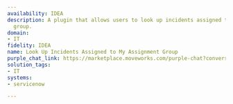 ```yaml
---
availability: IDEA
description: A plugin that allows users to look up incidents assigned to their assignment
  group.
domain:
- IT
fidelity: IDEA
name: Look Up Incidents Assigned to My Assignment Group
purple_chat_link: https://marketplace.moveworks.com/purple-chat?conversation=%7B%22messages%22%3A%5B%7B%22parts%22%3A%5B%7B%22richText%22%3A%22Show+me+incidents+assigned+to+my+group%22%7D%5D%2C%22role%22%3A%22user%22%7D%2C%7B%22parts%22%3A%5B%7B%22reasoningSteps%22%3A%5B%7B%22richText%22%3A%22Searching+%3Cb+xmlns%3D%5C%22http%3A%2F%2Fwww.w3.org%2F1999%2Fxhtml%5C%22%3EServiceNow%3C%2Fb%3E+for+assignment+groups+for+the+current+user.%22%2C%22status%22%3A%22success%22%7D%5D%7D%2C%7B%22richText%22%3A%22%3Cp+xmlns%3D%5C%22http%3A%2F%2Fwww.w3.org%2F1999%2Fxhtml%5C%22%3EI+can+help+with+that.+You+are+a+member+of+the+following+assignment+groups+in+%3Cb%3EServiceNow%3C%2Fb%3E.+Which+group%27s+incidents+would+you+like+to+see%3F%3C%2Fp%3E%3Cul+xmlns%3D%5C%22http%3A%2F%2Fwww.w3.org%2F1999%2Fxhtml%5C%22%3E%3Cli%3EIT+Support%3C%2Fli%3E%3Cli%3ENetwork+Operations%3C%2Fli%3E%3Cli%3EHardware+Support%3C%2Fli%3E%3C%2Ful%3E%22%7D%2C%7B%22citations%22%3A%5B%7B%22citationTitle%22%3A%22IT+Support%22%2C%22connectorName%22%3A%22servicenow%22%7D%2C%7B%22citationTitle%22%3A%22Network+Operations%22%2C%22connectorName%22%3A%22servicenow%22%7D%2C%7B%22citationTitle%22%3A%22Hardware+Support%22%2C%22connectorName%22%3A%22servicenow%22%7D%5D%7D%5D%2C%22role%22%3A%22assistant%22%7D%2C%7B%22parts%22%3A%5B%7B%22richText%22%3A%22Network+Operations%22%7D%5D%2C%22role%22%3A%22user%22%7D%2C%7B%22parts%22%3A%5B%7B%22reasoningSteps%22%3A%5B%7B%22richText%22%3A%22Preparing+to+retrieve+incidents+for+the+%27Network+Operations%27+group.%22%2C%22status%22%3A%22success%22%7D%5D%7D%2C%7B%22richText%22%3A%22%3Cp%3EWhich+type+of+incidents+would+you+like+to+view+for+the+Network+Operations+group%3F%3Cbr%3E%3Cbr%3E1.+Open+incidents%3Cbr%3E2.+Resolved+incidents+%3Cbr%3E3.+All+incidents%3C%2Fp%3E%22%7D%5D%2C%22role%22%3A%22assistant%22%7D%2C%7B%22parts%22%3A%5B%7B%22richText%22%3A%22Open+Incidents%22%7D%5D%2C%22role%22%3A%22user%22%7D%2C%7B%22parts%22%3A%5B%7B%22richText%22%3A%22%3Cp+xmlns%3D%5C%22http%3A%2F%2Fwww.w3.org%2F1999%2Fxhtml%5C%22%3EAnd+for+what+time+period+would+you+like+to+see+them%3F+For+example%2C+%27last+7+days%27%2C+%27this+month%27%2C+or+%27since+January+1st%27.%3C%2Fp%3E%22%7D%5D%2C%22role%22%3A%22assistant%22%7D%2C%7B%22parts%22%3A%5B%7B%22richText%22%3A%22Last+30+days%22%7D%5D%2C%22role%22%3A%22user%22%7D%2C%7B%22parts%22%3A%5B%7B%22reasoningSteps%22%3A%5B%7B%22richText%22%3A%22Searching+%3Cb+xmlns%3D%5C%22http%3A%2F%2Fwww.w3.org%2F1999%2Fxhtml%5C%22%3EServiceNow%3C%2Fb%3E+for+open+incidents+assigned+to+the+%27Network+Operations%27+group%2C+updated+in+the+last+30+days.%22%2C%22status%22%3A%22success%22%7D%5D%7D%2C%7B%22richText%22%3A%22%3Cp+xmlns%3D%5C%22http%3A%2F%2Fwww.w3.org%2F1999%2Fxhtml%5C%22%3EHere+are+the+open+incidents+updated+in+the+last+30+days%2C+currently+assigned+to+the+%3Cb%3ENetwork+Operations%3C%2Fb%3E+group%3A%3C%2Fp%3E%3Cul+xmlns%3D%5C%22http%3A%2F%2Fwww.w3.org%2F1999%2Fxhtml%5C%22%3E%3Cli%3E%3Cb%3EINC0010049%3A+VPN+connectivity+issues%3C%2Fb%3E%3Cul%3E%3Cli%3EPriority%3A+1+-+Critical%3C%2Fli%3E%3Cli%3EState%3A+In+Progress%3C%2Fli%3E%3Cli%3EAssigned+to%3A+Beth+Anglin%3C%2Fli%3E%3C%2Ful%3E%3C%2Fli%3E%3Cli%3E%3Cb%3EINC0010042%3A+Network+switch+unresponsive%3C%2Fb%3E%3Cul%3E%3Cli%3EPriority%3A+2+-+High%3C%2Fli%3E%3Cli%3EState%3A+New%3C%2Fli%3E%3Cli%3EAssigned+to%3A+%3Ci%3EUnassigned%3C%2Fi%3E%3C%2Fli%3E%3C%2Ful%3E%3C%2Fli%3E%3Cli%3E%3Cb%3EINC0010035%3A+Slow+network+performance+in+London+office%3C%2Fb%3E%3Cul%3E%3Cli%3EPriority%3A+3+-+Moderate%3C%2Fli%3E%3Cli%3EState%3A+On+Hold%3C%2Fli%3E%3Cli%3EAssigned+to%3A+Howard+Johnson%3C%2Fli%3E%3C%2Ful%3E%3C%2Fli%3E%3C%2Ful%3E%22%7D%2C%7B%22citations%22%3A%5B%7B%22citationTitle%22%3A%22INC0010049%22%2C%22connectorName%22%3A%22servicenow%22%7D%2C%7B%22citationTitle%22%3A%22INC0010042%22%2C%22connectorName%22%3A%22servicenow%22%7D%2C%7B%22citationTitle%22%3A%22INC0010035%22%2C%22connectorName%22%3A%22servicenow%22%7D%5D%7D%5D%2C%22role%22%3A%22assistant%22%7D%5D%7D
solution_tags:
- IT
systems:
- servicenow

---
```


